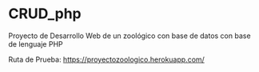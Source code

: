 # CRUD_php
Proyecto de Desarrollo Web de un zoológico con base de datos con base de lenguaje PHP

Ruta de Prueba: https://proyectozoologico.herokuapp.com/
